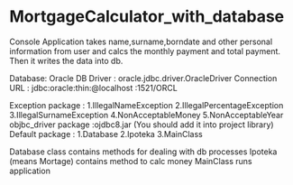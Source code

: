 # MortgageCalculator_with_database

Console Application takes name,surname,borndate and other personal information from user and calcs the monthly payment and total payment.
Then it writes the data into db.

Database: Oracle DB
Driver : oracle.jdbc.driver.OracleDriver
Connection URL : jdbc:oracle:thin:@localhost <or ip>:1521/ORCL

Exception package : 1.IllegalNameException
                    2.IllegalPercentageException
                    3.IllegalSurnameException
                    4.NonAcceptableMoney
                    5.NonAcceptableYear
objbc_driver package :ojdbc8.jar (You should add it into project library)
Default package : 1.Database
                  2.Ipoteka
                  3.MainClass
                  
Database class contains methods for dealing with db processes
Ipoteka (means Mortage) contains method to calc money
MainClass runs application
